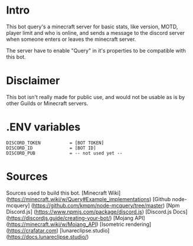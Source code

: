 # Intro
This bot query's a minecraft server for basic stats, like version, MOTD, player limit and who is online, and sends a message to the discord server when someone enters or leaves the minecraft server. 

The server have to enable "Query" in it's properties to be compatible with this bot.

# Disclaimer
This bot isn't really made for public use, and would not be usable as is by other Guilds or Minecraft servers. 

# .ENV variables
```
DISCORD_TOKEN			= [BOT TOKEN]
DISCORD_ID				= [BOT ID]
DISCORD_PUB				= -- not used yet --
```
# Sources
Sources used to build this bot.
[Minecraft Wiki]		(https://minecraft.wiki/w/Query#Example_implementations)
[Github node-mcquery] 	(https://github.com/kmpm/node-mcquery/tree/master)
[Npm Discord.js]		(https://www.npmjs.com/package/discord.js)
[Discord.js Docs]		(https://discordjs.guide/creating-your-bot/)
[Mojang API]			(https://minecraft.wiki/w/Mojang_API)
[Isometric rendering]	(https://crafatar.com)
[lunareclipse.studio]	(https://docs.lunareclipse.studio/)